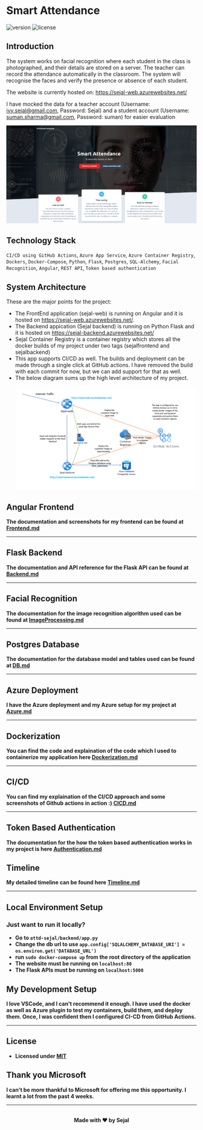 # Smart Attendance
![version](https://img.shields.io/badge/version-1.1.0-blue.svg) 
![license](https://img.shields.io/badge/license-MIT-blue.svg) 

## Introduction
 
The system works on facial recognition where each student in the class is photographed, and their details are stored on a server. The
teacher can record the attendance automatically in the classroom. The system will recognise the faces and verify the presence or
absence of each student. 

The website is currently hosted on: https://sejal-web.azurewebsites.net/ 

I have mocked the data for a teacher account (Username: ivy.sejal@gmail.com, Password: Sejal) and a student account (Username: suman.sharma@gmail.com, Password: suman) for easier evaluation

![alt text](images/landing.png "Attendance Manager")

## Technology Stack
`CI/CD using GitHub Actions`, `Azure App Service`, `Azure Container Registry`, `Dockers`, `Docker-Compose`, `Python`, `Flask`, `Postgres`, `SQL-Alchemy`, `Facial Recognition`, `Angular`, `REST API`, `Token based authentication`

## System Architecture

These are the major points for the project:
- The FrontEnd application (sejal-web) is running on Angular and it is hosted on https://sejal-web.azurewebsites.net/.
- The Backend appication (Sejal backend) is running on Python Flask and it is hosted on https://sejal-backend.azurewebsites.net/
- Sejal Container Registry is a container registry which stores all the docker builds of my project under two tags (sejalfrontend and sejalbackend)
- This app supports CI/CD as well. The builds and deployment can be made through a single click at GitHub actions. I have removed the build with each commit for now, but we can add support for that as well.
- The below diagram sums up the high level architecture of my project. <br /><br />
![](images/system_design.png "System Design")

## Angular Frontend

<b>The documentation and screenshots for my frontend can be found at [Frontend.md](Frontend.md)<b>

<hr />

## Flask Backend

<b>The documentation and API reference for the Flask API can be found at [Backend.md](Backend.md)<b>

<hr />

## Facial Recognition
<b>The documentation for the image recognition algorithm used can be found at [ImageProcessing.md](ImageProcessing.md)<b>

<hr/>

## Postgres Database
<b>The documentation for the database model and tables used can be found at [DB.md](DB.md)<b>

<hr />

## Azure Deployment
<b>I have the Azure deployment and my Azure setup for my project at [Azure.md](Azure.md)<b>
<hr />

## Dockerization

<b>You can find the code and explaination of the code which I used to containerize my application here [Dockerization.md](Dockerization.md)<b>
<hr />

## CI/CD
<b>You can find my explaination of the CI/CD approach and some screenshots of Github actions in action :) [CICD.md](CICD.md)<b>
<hr />

## Token Based Authentication
<b>The documentation for the how the token based authentication works in my project is here [Authentication.md](Authentication.md)<b>

## Timeline

<b>My detailed timeline can be found here [Timeline.md](Timeline.md)<b>
<hr />

## Local Environment Setup

### Just want to run it locally?
- Go to `attd-sejal/backend/app.py`
- Change the db url to use `app.config['SQLALCHEMY_DATABASE_URI'] = os.environ.get('DATABASE_URL')`
- run `sudo docker-compose up` from the root directory of the application
- The website must be running on `localhost:80`
- The Flask APIs must be running on `localhost:5000`

## My Development Setup

I love VSCode, and I can't recommend it enough. I have used the docker as well as Azure plugin to test my containers, build them, and deploy them. Once, I was confident then I configured CI-CD from GitHub Actions.

<hr />

## License
- Licensed under [MIT](https://github.com/octajune/att-sejal/blob/main/LICENSE)

## Thank you Microsoft
I can't be more thankful to Microsoft for offering me this opportunity. I learnt a lot from the past 4 weeks.

<hr /><br />
<center>Made with ❤️ by Sejal</center>
